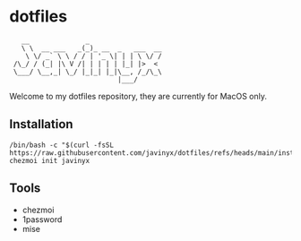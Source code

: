 # dotfiles

```text
   __              _
   \ \  __ ___   _(_)_ __  _   ___  __
    \ \/ _` \ \ / / | '_ \| | | \ \/ /
 /\_/ / (_| |\ V /| | | | | |_| |>  <
 \___/ \__,_| \_/ |_|_| |_|\__, /_/\_\
                           |___/
```

Welcome to my dotfiles repository, they are currently for MacOS only.

## Installation

```shell
/bin/bash -c "$(curl -fsSL https://raw.githubusercontent.com/javinyx/dotfiles/refs/heads/main/install.sh)"
chezmoi init javinyx
```

## Tools

- chezmoi
- 1password
- mise
